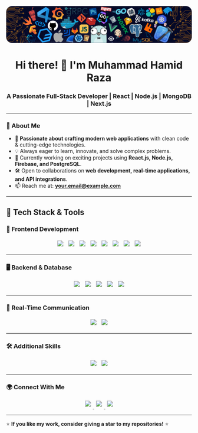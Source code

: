 <img alt="Coding" style="border-radius:16px;" src="./background.png">

<h1 align="center">Hi there! 👋 I'm Muhammad Hamid Raza</h1>
<h3 align="center">A Passionate Full-Stack Developer | React | Node.js | MongoDB | Next.js</h3>

---

### 🚀 About Me
- 🔹 **Passionate about crafting modern web applications** with clean code & cutting-edge technologies.
- 💡 Always eager to learn, innovate, and solve complex problems.
- 💼 Currently working on exciting projects using **React.js, Node.js, Firebase, and PostgreSQL**.
- 🛠️ Open to collaborations on **web development, real-time applications, and API integrations**.
- 📫 Reach me at: **your.email@example.com**

---


## 🚀 Tech Stack & Tools  

### 🎨 Frontend Development  
<p align="center">
  <img style="display: inline-block; margin: 5px;" src="https://img.shields.io/badge/HTML5-%23E34F26.svg?style=for-the-badge&logo=html5&logoColor=white"/>
  <img style="display: inline-block; margin: 5px;" src="https://img.shields.io/badge/CSS3-%231572B6.svg?style=for-the-badge&logo=css3&logoColor=white"/>
  <img style="display: inline-block; margin: 5px;" src="https://img.shields.io/badge/JavaScript-%23F7DF1E.svg?style=for-the-badge&logo=javascript&logoColor=black"/>
  <img style="display: inline-block; margin: 5px;" src="https://img.shields.io/badge/TypeScript-%233178C6.svg?style=for-the-badge&logo=typescript&logoColor=white"/>
  <img style="display: inline-block; margin: 5px;" src="https://img.shields.io/badge/React-%2361DAFB.svg?style=for-the-badge&logo=react&logoColor=black"/>
  <img style="display: inline-block; margin: 5px;" src="https://img.shields.io/badge/Next.js-%23000000.svg?style=for-the-badge&logo=nextdotjs&logoColor=white"/>
  <img style="display: inline-block; margin: 5px;" src="https://img.shields.io/badge/TailwindCSS-%2306B6D4.svg?style=for-the-badge&logo=tailwindcss&logoColor=white"/>
  <img style="display: inline-block; margin: 5px;" src="https://img.shields.io/badge/MaterialUI-%230081CB.svg?style=for-the-badge&logo=mui&logoColor=white"/>
</p>

---

### 🖥️ Backend & Database  
<p align="center">
  <img style="display: inline-block; margin: 5px;" src="https://img.shields.io/badge/Node.js-%23339933.svg?style=for-the-badge&logo=node.js&logoColor=white"/>
  <img style="display: inline-block; margin: 5px;" src="https://img.shields.io/badge/Express.js-%23000000.svg?style=for-the-badge&logo=express&logoColor=white"/>
  <img style="display: inline-block; margin: 5px;" src="https://img.shields.io/badge/MongoDB-%2347A248.svg?style=for-the-badge&logo=mongodb&logoColor=white"/>
  <img style="display: inline-block; margin: 5px;" src="https://img.shields.io/badge/PostgreSQL-%23336791.svg?style=for-the-badge&logo=postgresql&logoColor=white"/>
  <img style="display: inline-block; margin: 5px;" src="https://img.shields.io/badge/Firebase-%23FFCA28.svg?style=for-the-badge&logo=firebase&logoColor=black"/>
</p>

---

### 🔗 Real-Time Communication  
<p align="center">
  <img style="display: inline-block; margin: 5px;" src="https://img.shields.io/badge/Socket.io-%23010101.svg?style=for-the-badge&logo=socket.io&logoColor=white"/>
  <img style="display: inline-block; margin: 5px;" src="https://img.shields.io/badge/WebSockets-%23010101.svg?style=for-the-badge&logo=websocket&logoColor=white"/>
</p>

---

### 🛠️ Additional Skills  
<p align="center">
  <img style="display: inline-block; margin: 5px;" src="https://img.shields.io/badge/Python-%233776AB.svg?style=for-the-badge&logo=python&logoColor=white"/>
  <img style="display: inline-block; margin: 5px;" src="https://img.shields.io/badge/API%20Integration-%23FF5733.svg?style=for-the-badge&logo=api&logoColor=white"/>
</p>

---

### 🌍 Connect With Me  

<p align="center">
  <a href="https://linkedin.com/in/yourprofile">
    <img style="display: inline-block; margin: 5px;" src="https://img.shields.io/badge/LinkedIn-%230A66C2.svg?style=for-the-badge&logo=linkedin&logoColor=white"/>
  </a>
  <a href="https://github.com/yourusername">
    <img style="display: inline-block; margin: 5px;" src="https://img.shields.io/badge/GitHub-%23181717.svg?style=for-the-badge&logo=github&logoColor=white"/>
  </a>
  <a href="https://twitter.com/yourhandle">
    <img style="display: inline-block; margin: 5px;" src="https://img.shields.io/badge/Twitter-%231DA1F2.svg?style=for-the-badge&logo=twitter&logoColor=white"/>
  </a>
</p>

---



⭐ **If you like my work, consider giving a star to my repositories!** ⭐
